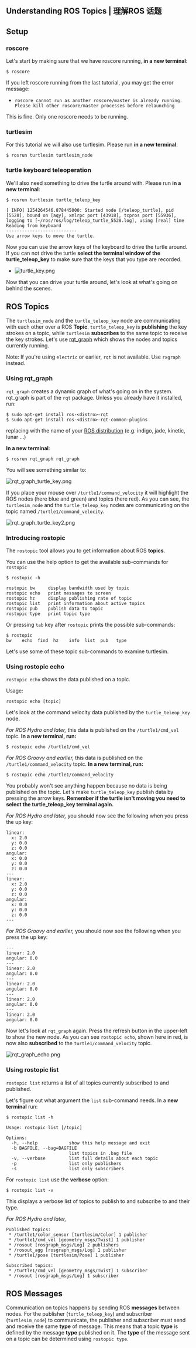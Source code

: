 ## Understanding ROS Topics | 理解ROS 话题

## Setup

### roscore

Let's start by making sure that we have roscore running, **in a new terminal**:

```
$ roscore
```

If you left roscore running from the last tutorial, you may get the error message:

- ```
  roscore cannot run as another roscore/master is already running. 
  Please kill other roscore/master processes before relaunching
  ```


This is fine. Only one roscore needs to be running.

### turtlesim

For this tutorial we will also use turtlesim. Please run **in a new terminal**:

```
$ rosrun turtlesim turtlesim_node
```

### turtle keyboard teleoperation

We'll also need something to drive the turtle around with. Please run **in a new terminal**:

```
$ rosrun turtlesim turtle_teleop_key
```

```
[ INFO] 1254264546.878445000: Started node [/teleop_turtle], pid [5528], bound on [aqy], xmlrpc port [43918], tcpros port [55936], logging to [~/ros/ros/log/teleop_turtle_5528.log], using [real] time
Reading from keyboard
---------------------------
Use arrow keys to move the turtle.
```

Now you can use the arrow keys of the keyboard to drive the turtle around. If you can not drive the turtle **select the terminal window of the turtle_teleop_key** to make sure that the keys that you type are recorded.

- ![turtle_key.png](http://wiki.ros.org/ROS/Tutorials/UnderstandingTopics?action=AttachFile&do=get&target=turtle_key.png)

Now that you can drive your turtle around, let's look at what's going on behind the scenes.

## ROS Topics

The `turtlesim_node` and the `turtle_teleop_key` node are communicating with each other over a ROS **Topic**. `turtle_teleop_key` is **publishing** the key strokes on a topic, while `turtlesim` **subscribes** to the same topic to receive the key strokes. Let's use [rqt_graph](http://wiki.ros.org/rqt_graph) which shows the nodes and topics currently running.

Note: If you're using `electric` or earlier, `rqt` is not available. Use `rxgraph` instead.

### Using rqt_graph

`rqt_graph` creates a dynamic graph of what's going on in the system. rqt_graph is part of the `rqt` package. Unless you already have it installed, run:

```
$ sudo apt-get install ros-<distro>-rqt
$ sudo apt-get install ros-<distro>-rqt-common-plugins
```

replacing <distro> with the name of your [ROS distribution](http://wiki.ros.org/Distributions) (e.g. indigo, jade, kinetic, lunar ...)

**In a new terminal**:

```
$ rosrun rqt_graph rqt_graph
```

You will see something similar to:

![rqt_graph_turtle_key.png](http://wiki.ros.org/ROS/Tutorials/UnderstandingTopics?action=AttachFile&do=get&target=rqt_graph_turtle_key.png)

If you place your mouse over `/turtle1/command_velocity` it will highlight the ROS nodes (here blue and green) and topics (here red). As you can see, the `turtlesim_node` and the `turtle_teleop_key` nodes are communicating on the topic named `/turtle1/command_velocity`.

![rqt_graph_turtle_key2.png](http://wiki.ros.org/ROS/Tutorials/UnderstandingTopics?action=AttachFile&do=get&target=rqt_graph_turtle_key2.png)

### Introducing rostopic

The `rostopic` tool allows you to get information about ROS **topics**.

You can use the help option to get the available sub-commands for `rostopic`

```
$ rostopic -h
```

```
rostopic bw     display bandwidth used by topic
rostopic echo   print messages to screen
rostopic hz     display publishing rate of topic    
rostopic list   print information about active topics
rostopic pub    publish data to topic
rostopic type   print topic type
```

Or pressing `tab` key after `rostopic` prints the possible sub-commands:

```
$ rostopic 
bw    echo  find  hz    info  list  pub   type 
```

Let's use some of these topic sub-commands to examine turtlesim.

### Using rostopic echo

`rostopic echo` shows the data published on a topic.

Usage:

```
rostopic echo [topic]
```

Let's look at the command velocity data published by the `turtle_teleop_key` node.

*For ROS Hydro and later,* this data is published on the `/turtle1/cmd_vel` topic. **In a new terminal, run:**

```
$ rostopic echo /turtle1/cmd_vel
```

*For ROS Groovy and earlier,* this data is published on the `/turtle1/command_velocity` topic. **In a new terminal, run:**

```
$ rostopic echo /turtle1/command_velocity
```

You probably won't see anything happen because no data is being published on the topic. Let's make `turtle_teleop_key` publish data by pressing the arrow keys. **Remember if the turtle isn't moving you need to select the turtle_teleop_key terminal again.**

*For ROS Hydro and later,* you should now see the following when you press the up key:

```
linear: 
  x: 2.0
  y: 0.0
  z: 0.0
angular: 
  x: 0.0
  y: 0.0
  z: 0.0
---
linear: 
  x: 2.0
  y: 0.0
  z: 0.0
angular: 
  x: 0.0
  y: 0.0
  z: 0.0
---
```

*For ROS Groovy and earlier,* you should now see the following when you press the up key:

```
---
linear: 2.0
angular: 0.0
---
linear: 2.0
angular: 0.0
---
linear: 2.0
angular: 0.0
---
linear: 2.0
angular: 0.0
---
linear: 2.0
angular: 0.0
```

Now let's look at `rqt_graph` again. Press the refresh button in the upper-left to show the new node. As you can see `rostopic echo`, shown here in red, is now also **subscribed** to the `turtle1/command_velocity` topic.

![rqt_graph_echo.png](http://wiki.ros.org/ROS/Tutorials/UnderstandingTopics?action=AttachFile&do=get&target=rqt_graph_echo.png)

### Using rostopic list

`rostopic list` returns a list of all topics currently subscribed to and published.

Let's figure out what argument the `list` sub-command needs. In a **new terminal** run:

```
$ rostopic list -h
```

```
Usage: rostopic list [/topic]

Options:
  -h, --help            show this help message and exit
  -b BAGFILE, --bag=BAGFILE
                        list topics in .bag file
  -v, --verbose         list full details about each topic
  -p                    list only publishers
  -s                    list only subscribers
```

For `rostopic list` use the **verbose** option:

```
$ rostopic list -v
```

This displays a verbose list of topics to publish to and subscribe to and their type.

*For ROS Hydro and later,*

```
Published topics:
 * /turtle1/color_sensor [turtlesim/Color] 1 publisher
 * /turtle1/cmd_vel [geometry_msgs/Twist] 1 publisher
 * /rosout [rosgraph_msgs/Log] 2 publishers
 * /rosout_agg [rosgraph_msgs/Log] 1 publisher
 * /turtle1/pose [turtlesim/Pose] 1 publisher

Subscribed topics:
 * /turtle1/cmd_vel [geometry_msgs/Twist] 1 subscriber
 * /rosout [rosgraph_msgs/Log] 1 subscriber
```

## ROS Messages

Communication on topics happens by sending ROS **messages** between nodes. For the publisher (`turtle_teleop_key`) and subscriber (`turtlesim_node`) to communicate, the publisher and subscriber must send and receive the same **type** of message. This means that a topic **type** is defined by the message **type** published on it. The **type** of the message sent on a topic can be determined using `rostopic type`.


